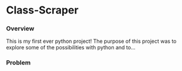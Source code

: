 # Class-Scraper

### Overview

This is my first ever python project!  The purpose of this project was to explore some of the possibilities with python and to...

### Problem


